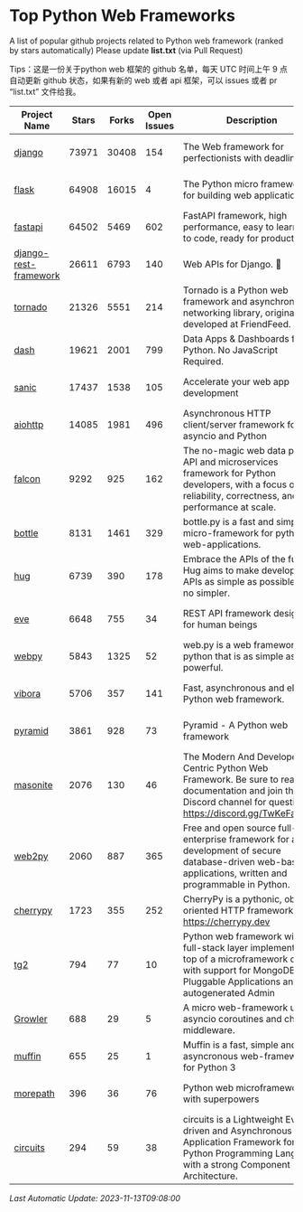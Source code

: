 # Top Python Web Frameworks
A list of popular github projects related to Python web framework (ranked by stars automatically)
Please update **list.txt** (via Pull Request)

Tips：这是一份关于python web 框架的 github 名单，每天 UTC 时间上午 9 点自动更新 github 状态，如果有新的 web 或者 api 框架，可以 issues 或者 pr “list.txt” 文件给我。

| Project Name | Stars | Forks | Open Issues | Description | Last Commit |
| ------------ | ----- | ----- | ----------- | ----------- | ----------- |
| [django](https://github.com/django/django) | 73971 | 30408 | 154 | The Web framework for perfectionists with deadlines. | 2023-11-13 08:35:57 |
| [flask](https://github.com/pallets/flask) | 64908 | 16015 | 4 | The Python micro framework for building web applications. | 2023-11-09 21:29:20 |
| [fastapi](https://github.com/tiangolo/fastapi) | 64502 | 5469 | 602 | FastAPI framework, high performance, easy to learn, fast to code, ready for production | 2023-11-04 02:03:01 |
| [django-rest-framework](https://github.com/encode/django-rest-framework) | 26611 | 6793 | 140 | Web APIs for Django. 🎸 | 2023-11-05 05:59:10 |
| [tornado](https://github.com/tornadoweb/tornado) | 21326 | 5551 | 214 | Tornado is a Python web framework and asynchronous networking library, originally developed at FriendFeed. | 2023-11-02 01:48:50 |
| [dash](https://github.com/plotly/dash) | 19621 | 2001 | 799 | Data Apps & Dashboards for Python. No JavaScript Required. | 2023-10-26 19:38:28 |
| [sanic](https://github.com/sanic-org/sanic) | 17437 | 1538 | 105 |  Accelerate your web app development  | Build fast. Run fast. | 2023-09-07 12:26:56 |
| [aiohttp](https://github.com/aio-libs/aiohttp) | 14085 | 1981 | 496 | Asynchronous HTTP client/server framework for asyncio and Python | 2023-11-12 23:13:21 |
| [falcon](https://github.com/falconry/falcon) | 9292 | 925 | 162 | The no-magic web data plane API and microservices framework for Python developers, with a focus on reliability, correctness, and performance at scale. | 2023-11-12 19:21:29 |
| [bottle](https://github.com/bottlepy/bottle) | 8131 | 1461 | 329 | bottle.py is a fast and simple micro-framework for python web-applications. | 2022-09-05 15:24:52 |
| [hug](https://github.com/hugapi/hug) | 6739 | 390 | 178 | Embrace the APIs of the future. Hug aims to make developing APIs as simple as possible, but no simpler. | 2023-06-30 13:14:01 |
| [eve](https://github.com/pyeve/eve) | 6648 | 755 | 34 | REST API framework designed for human beings | 2023-07-10 07:05:49 |
| [webpy](https://github.com/webpy/webpy) | 5843 | 1325 | 52 | web.py is a web framework for python that is as simple as it is powerful.  | 2023-10-10 14:43:13 |
| [vibora](https://github.com/vibora-io/vibora) | 5706 | 357 | 141 | Fast, asynchronous and elegant Python web framework. | 2019-02-11 10:54:12 |
| [pyramid](https://github.com/Pylons/pyramid) | 3861 | 928 | 73 | Pyramid - A Python web framework | 2023-09-14 21:55:43 |
| [masonite](https://github.com/MasoniteFramework/masonite) | 2076 | 130 | 46 | The Modern And Developer Centric Python Web Framework. Be sure to read the documentation and join the Discord channel for questions: https://discord.gg/TwKeFahmPZ | 2023-10-29 02:20:15 |
| [web2py](https://github.com/web2py/web2py) | 2060 | 887 | 365 | Free and open source full-stack enterprise framework for agile development of secure database-driven web-based applications, written and programmable in Python. | 2023-11-09 05:41:27 |
| [cherrypy](https://github.com/cherrypy/cherrypy) | 1723 | 355 | 252 | CherryPy is a pythonic, object-oriented HTTP framework.      https://cherrypy.dev | 2023-08-04 13:52:17 |
| [tg2](https://github.com/TurboGears/tg2) | 794 | 77 | 10 | Python web framework with full-stack layer implemented on top of a microframework core with support for MongoDB, Pluggable Applications and autogenerated Admin | 2023-05-30 13:59:15 |
| [Growler](https://github.com/pyGrowler/Growler) | 688 | 29 | 5 | A micro web-framework using asyncio coroutines and chained middleware. | 2020-03-08 07:51:41 |
| [muffin](https://github.com/klen/muffin) | 655 | 25 | 1 | Muffin is a fast, simple and asyncronous web-framework for Python 3 | 2023-10-11 08:53:36 |
| [morepath](https://github.com/morepath/morepath) | 396 | 36 | 76 | Python web microframework with superpowers | 2022-05-29 18:09:39 |
| [circuits](https://github.com/circuits/circuits) | 294 | 59 | 38 | circuits is a Lightweight Event driven and Asynchronous Application Framework for the Python Programming Language with a strong Component Architecture. | 2023-02-07 19:39:20 |

*Last Automatic Update: 2023-11-13T09:08:00*